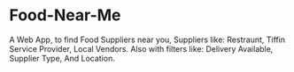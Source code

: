 # Food-Near-Me
A Web App, to find Food Suppliers near you, Suppliers like: Restraunt, Tiffin Service Provider, Local Vendors. Also with filters like: Delivery Available, Supplier Type, And Location.
